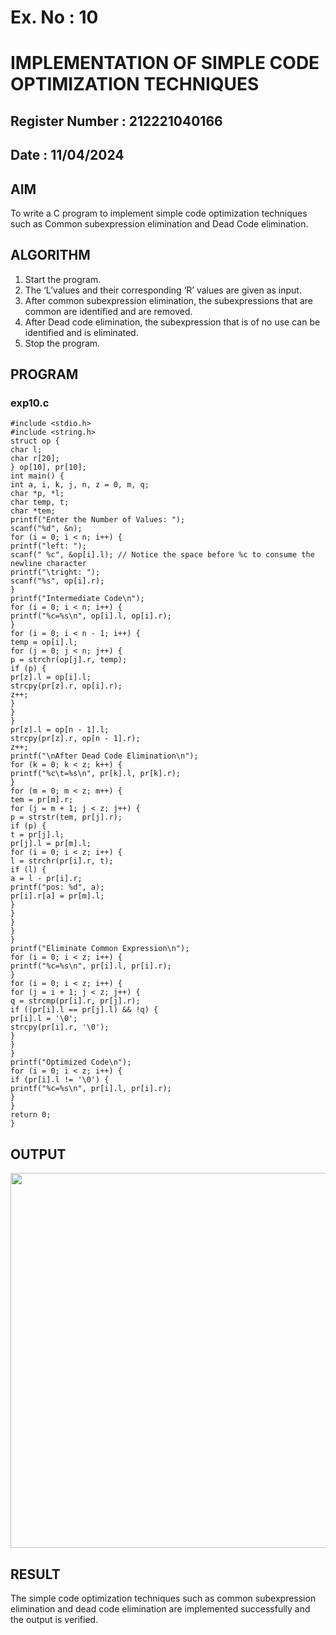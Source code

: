 # Ex. No : 10	
# IMPLEMENTATION OF SIMPLE CODE OPTIMIZATION TECHNIQUES 
## Register Number : 212221040166
## Date : 11/04/2024

## AIM   
To write a C program to implement simple code optimization techniques such as Common subexpression elimination and Dead Code elimination.

## ALGORITHM
1.	Start the program.
2.	The ‘L’values and their corresponding ‘R’ values are given as input.
3.	After common subexpression elimination, the subexpressions that are common are identified and are removed.
4.	After Dead code elimination, the subexpression that is of no use can be identified and is eliminated.
5.	Stop the program.

## PROGRAM
### exp10.c
```
#include <stdio.h>
#include <string.h>
struct op {
char l;
char r[20];
} op[10], pr[10];
int main() {
int a, i, k, j, n, z = 0, m, q;
char *p, *l;
char temp, t;
char *tem;
printf("Enter the Number of Values: ");
scanf("%d", &n);
for (i = 0; i < n; i++) {
printf("left: ");
scanf(" %c", &op[i].l); // Notice the space before %c to consume the newline character
printf("\tright: ");
scanf("%s", op[i].r);
}
printf("Intermediate Code\n");
for (i = 0; i < n; i++) {
printf("%c=%s\n", op[i].l, op[i].r);
}
for (i = 0; i < n - 1; i++) {
temp = op[i].l;
for (j = 0; j < n; j++) {
p = strchr(op[j].r, temp);
if (p) {
pr[z].l = op[i].l;
strcpy(pr[z].r, op[i].r);
z++;
}
}
}
pr[z].l = op[n - 1].l;
strcpy(pr[z].r, op[n - 1].r);
z++;
printf("\nAfter Dead Code Elimination\n");
for (k = 0; k < z; k++) {
printf("%c\t=%s\n", pr[k].l, pr[k].r);
}
for (m = 0; m < z; m++) {
tem = pr[m].r;
for (j = m + 1; j < z; j++) {
p = strstr(tem, pr[j].r);
if (p) {
t = pr[j].l;
pr[j].l = pr[m].l;
for (i = 0; i < z; i++) {
l = strchr(pr[i].r, t);
if (l) {
a = l - pr[i].r;
printf("pos: %d", a);
pr[i].r[a] = pr[m].l;
}
}
}
}
}
printf("Eliminate Common Expression\n");
for (i = 0; i < z; i++) {
printf("%c=%s\n", pr[i].l, pr[i].r);
}
for (i = 0; i < z; i++) {
for (j = i + 1; j < z; j++) {
q = strcmp(pr[i].r, pr[j].r);
if ((pr[i].l == pr[j].l) && !q) {
pr[i].l = '\0';
strcpy(pr[i].r, '\0');
}
}
}
printf("Optimized Code\n");
for (i = 0; i < z; i++) {
if (pr[i].l != '\0') {
printf("%c=%s\n", pr[i].l, pr[i].r);
}
}
return 0;
}
```  

## OUTPUT 
<img src="https://github.com/DonBoscoBlaiseA/19CS409-Compiler-Design-Lab/assets/140850829/aa8829be-7d9b-48cc-bf39-77c0ac138f91.png" width="600">

## RESULT
The simple code optimization techniques such as common subexpression elimination and dead code elimination are implemented successfully and the output is verified.
